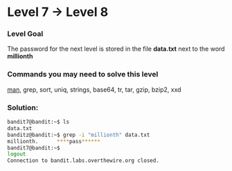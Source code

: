 # Level 7 → Level 8

### Level Goal

The password for the next level is stored in the file **data.txt** next to the word **millionth**

### Commands you may need to solve this level

[man](https://man7.org/linux/man-pages/man1/man.1.html), grep, sort, uniq, strings, base64, tr, tar, gzip, bzip2, xxd

### Solution:

```bash
bandit7@bandit:~$ ls
data.txt
banditz@bandit:~$ grep -i "millionth" data.txt
millionth.      ****pass******
bandit7@bandit:~$
logout
Connection to bandit.labs.overthewire.org closed.
```
